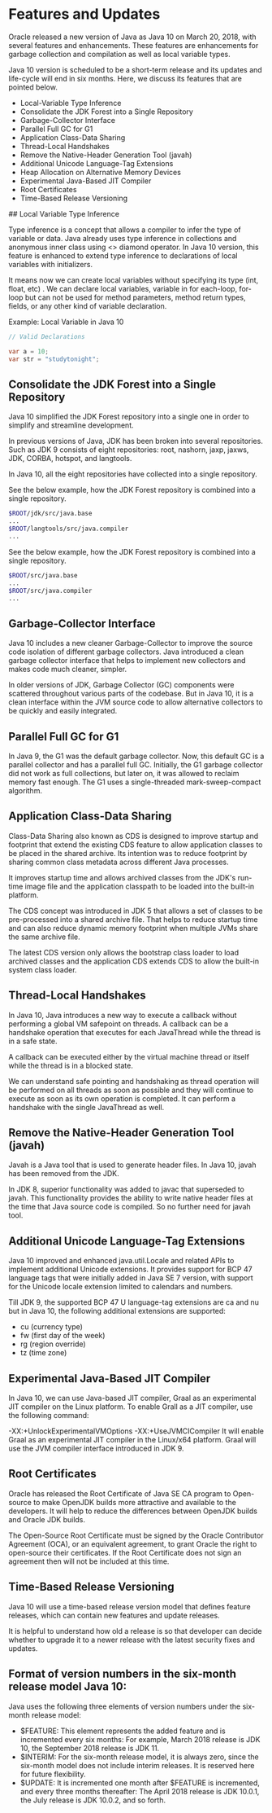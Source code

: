 # Features and Updates

Oracle released a new version of Java as Java 10 on March 20, 2018, with several features and enhancements. These features are enhancements for garbage collection and compilation as well as local variable types.

Java 10 version is scheduled to be a short-term release and its updates and life-cycle will end in six months. Here, we discuss its features that are pointed below.

- Local-Variable Type Inference
- Consolidate the JDK Forest into a Single Repository
- Garbage-Collector Interface
- Parallel Full GC for G1
- Application Class-Data Sharing
- Thread-Local Handshakes
- Remove the Native-Header Generation Tool (javah)
- Additional Unicode Language-Tag Extensions
- Heap Allocation on Alternative Memory Devices
- Experimental Java-Based JIT Compiler
- Root Certificates
- Time-Based Release Versioning

## Local Variable Type Inference

Type inference is a concept that allows a compiler to infer the type of variable or data. Java already uses type inference in collections and anonymous inner class using <> diamond operator. In Java 10 version, this feature is enhanced to extend type inference to declarations of local variables with initializers.

It means now we can create local variables without specifying its type (int, float, etc) . We can declare local variables, variable in for each-loop, for-loop but can not be used for method parameters, method return types, fields, or any other kind of variable declaration.

Example: Local Variable in Java 10

```java
// Valid Declarations

var a = 10;
var str = "studytonight";
```

## Consolidate the JDK Forest into a Single Repository

Java 10 simplified the JDK Forest repository into a single one in order to simplify and streamline development.

In previous versions of Java, JDK has been broken into several repositories. Such as JDK 9 consists of eight repositories: root, nashorn, jaxp, jaxws, JDK, CORBA, hotspot, and langtools.

In Java 10, all the eight repositories have collected into a single repository.

See the below example, how the JDK Forest repository is combined into a single repository.

```sh
$ROOT/jdk/src/java.base
...
$ROOT/langtools/src/java.compiler
...
```

See the below example, how the JDK Forest repository is combined into a single repository.

```sh
$ROOT/src/java.base
...
$ROOT/src/java.compiler
...
```

## Garbage-Collector Interface
Java 10 includes a new cleaner Garbage-Collector to improve the source code isolation of different garbage collectors. Java introduced a clean garbage collector interface that helps to implement new collectors and makes code much cleaner, simpler.

In older versions of JDK, Garbage Collector (GC) components were scattered throughout various parts of the codebase. But in Java 10, it is a clean interface within the JVM source code to allow alternative collectors to be quickly and easily integrated.

## Parallel Full GC for G1
In Java 9, the G1 was the default garbage collector. Now, this default GC is a parallel collector and has a parallel full GC. Initially, the G1 garbage collector did not work as full collections, but later on, it was allowed to reclaim memory fast enough. The G1 uses a single-threaded mark-sweep-compact algorithm.

## Application Class-Data Sharing
Class-Data Sharing also known as CDS is designed to improve startup and footprint that extend the existing CDS feature to allow application classes to be placed in the shared archive. Its intention was to reduce footprint by sharing common class metadata across different Java processes.

It improves startup time and allows archived classes from the JDK's run-time image file and the application classpath to be loaded into the built-in platform.

The CDS concept was introduced in JDK 5 that allows a set of classes to be pre-processed into a shared archive file. That helps to reduce startup time and can also reduce dynamic memory footprint when multiple JVMs share the same archive file.

The latest CDS version only allows the bootstrap class loader to load archived classes and the application CDS extends CDS to allow the built-in system class loader.

## Thread-Local Handshakes
In Java 10, Java introduces a new way to execute a callback without performing a global VM safepoint on threads. A callback can be a handshake operation that executes for each JavaThread while the thread is in a safe state.

A callback can be executed either by the virtual machine thread or itself while the thread is in a blocked state.

We can understand safe pointing and handshaking as thread operation will be performed on all threads as soon as possible and they will continue to execute as soon as its own operation is completed. It can perform a handshake with the single JavaThread as well.

## Remove the Native-Header Generation Tool (javah)
Javah is a Java tool that is used to generate header files. In Java 10, javah has been removed from the JDK.

In JDK 8, superior functionality was added to javac that superseded to javah. This functionality provides the ability to write native header files at the time that Java source code is compiled. So no further need for javah tool.

## Additional Unicode Language-Tag Extensions
Java 10 improved and enhanced java.util.Locale and related APIs to implement additional Unicode extensions. It provides support for BCP 47 language tags that were initially added in Java SE 7 version, with support for the Unicode locale extension limited to calendars and numbers.

Till JDK 9, the supported BCP 47 U language-tag extensions are ca and nu but in Java 10, the following additional extensions are supported:

- cu (currency type)
- fw (first day of the week)
- rg (region override)
- tz (time zone)

## Experimental Java-Based JIT Compiler
In Java 10, we can use Java-based JIT compiler, Graal as an experimental JIT compiler on the Linux platform. To enable Grall as a JIT compiler, use the following command:

-XX:+UnlockExperimentalVMOptions -XX:+UseJVMCICompiler
It will enable Graal as an experimental JIT compiler in the Linux/x64 platform. Graal will use the JVM compiler interface introduced in JDK 9.

## Root Certificates
Oracle has released the Root Certificate of Java SE CA program to Open-source to make OpenJDK builds more attractive and available to the developers. It will help to reduce the differences between OpenJDK builds and Oracle JDK builds.

The Open-Source Root Certificate must be signed by the Oracle Contributor Agreement (OCA), or an equivalent agreement, to grant Oracle the right to open-source their certificates. If the Root Certificate does not sign an agreement then will not be included at this time.

## Time-Based Release Versioning
Java 10 will use a time-based release version model that defines feature releases, which can contain new features and update releases.

It is helpful to understand how old a release is so that developer can decide whether to upgrade it to a newer release with the latest security fixes and updates.

## Format of version numbers in the six-month release model Java 10:
Java uses the following three elements of version numbers under the six-month release model:

- $FEATURE: This element represents the added feature and is incremented every six months: For example, March 2018 release is JDK 10, the September 2018 release is JDK 11.
- $INTERIM: For the six-month release model, it is always zero, since the six-month model does not include interim releases. It is reserved here for future flexibility.
- $UPDATE: It is incremented one month after $FEATURE is incremented, and every three months thereafter: The April 2018 release is JDK 10.0.1, the July release is JDK 10.0.2, and so forth.